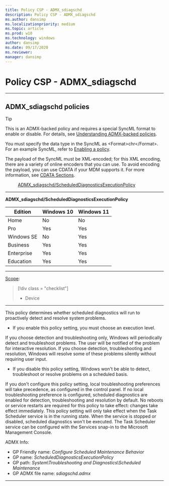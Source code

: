 ```yaml
---
title: Policy CSP - ADMX_sdiagschd
description: Policy CSP - ADMX_sdiagschd
ms.author: dansimp
ms.localizationpriority: medium
ms.topic: article
ms.prod: w10
ms.technology: windows
author: dansimp
ms.date: 09/17/2020
ms.reviewer: 
manager: dansimp
---
```


# Policy CSP - ADMX_sdiagschd

<hr/>

<!--Policies-->
## ADMX_sdiagschd policies  

> [!TIP]
> This is an ADMX-backed policy and requires a special SyncML format to enable or disable. For details, see [Understanding ADMX-backed policies](./understanding-admx-backed-policies.md).
> 
> You must specify the data type in the SyncML as &lt;Format&gt;chr&lt;/Format&gt;. For an example SyncML, refer to [Enabling a policy](./understanding-admx-backed-policies.md#enabling-a-policy).
> 
> The payload of the SyncML must be XML-encoded; for this XML encoding, there are a variety of online encoders that you can use. To avoid encoding the payload, you can use CDATA if your MDM supports it. For more information, see [CDATA Sections](http://www.w3.org/TR/REC-xml/#sec-cdata-sect).

<dl>
  <dd>
    <a href="#admx-sdiagschd-scheduleddiagnosticsexecutionpolicy">ADMX_sdiagschd/ScheduledDiagnosticsExecutionPolicy</a>
  </dd>
</dl>


<hr/>

<!--Policy-->
<a href="" id="admx-sdiagschd-scheduleddiagnosticsexecutionpolicy"></a>**ADMX_sdiagschd/ScheduledDiagnosticsExecutionPolicy**  

<!--SupportedSKUs-->

|Edition|Windows 10|Windows 11|
|--- |--- |--- |
|Home|No|No|
|Pro|Yes|Yes|
|Windows SE|No|Yes|
|Business|Yes|Yes|
|Enterprise|Yes|Yes|
|Education|Yes|Yes|

<!--/SupportedSKUs-->
<hr/>

<!--Scope-->
[Scope](./policy-configuration-service-provider.md#policy-scope):

> [!div class = "checklist"]
> * Device

<hr/>

<!--/Scope-->
<!--Description-->
This policy determines whether scheduled diagnostics will run to proactively detect and resolve system problems.  

- If you enable this policy setting, you must choose an execution level. 

If you choose detection and troubleshooting only, Windows will periodically detect and troubleshoot problems. The user will be notified of the problem for interactive resolution. 
If you choose detection, troubleshooting and resolution, Windows will resolve some of these problems silently without requiring user input. 

- If you disable this policy setting, Windows won't be able to detect, troubleshoot or resolve problems on a scheduled basis. 

If you don't configure this policy setting, local troubleshooting preferences will take precedence, as configured in the control panel. If no local troubleshooting preference is configured, scheduled diagnostics are enabled for detection, troubleshooting and resolution by default. No reboots or service restarts are required for this policy to take effect: changes take effect immediately. This policy setting will only take effect when the Task Scheduler service is in the running state. When the service is stopped or disabled, scheduled diagnostics won't be executed.  The Task Scheduler service can be configured with the Services snap-in to the Microsoft Management Console.

<!--/Description-->

<!--ADMXBacked-->
ADMX Info:  
-   GP Friendly name: *Configure Scheduled Maintenance Behavior*
-   GP name: *ScheduledDiagnosticsExecutionPolicy*
-   GP path: *System\Troubleshooting and Diagnostics\Scheduled Maintenance*
-   GP ADMX file name: *sdiagschd.admx*

<!--/ADMXBacked-->
<!--/Policy-->
<hr/>


<!--/Policies-->

